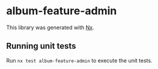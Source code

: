 # album-feature-admin

This library was generated with [Nx](https://nx.dev).

## Running unit tests

Run `nx test album-feature-admin` to execute the unit tests.
